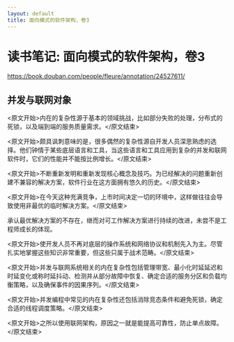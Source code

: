 ```yaml
---
layout: default
title: 面向模式的软件架构，卷3
---
```


# 读书笔记: 面向模式的软件架构，卷3

<https://book.douban.com/people/fleure/annotation/24527611/>
## 并发与联网对象

<原文开始>内在的复杂性源于基本的领域挑战，比如部分失败的处理，分布式的死锁，以及端到端的服务质量需求。</原文结束>

<原文开始>颇具讽刺意味的是，很多偶然的复杂性源自开发人员深思熟虑的选择。他们钟情于某些底层语言和工具，当这些语言和工具应用到复杂的并发和联网软件时，它们的性能并不能按比例增长。</原文结束>

<原文开始>不断重新发明和重新发现核心概念及技巧。为已经解决的问题重新创建不兼容的解决方案，软件行业在这方面拥有悠久的历史。</原文结束>

<原文开始>在今天这种充满竞争，上市时间决定一切的环境中，这样做往往会导致使用非最优的临时解决方案。</原文结束>

承认最优解决方案的不存在，继而对可工作解决方案进行持续的改进，未尝不是工程师成长的体现。

<原文开始>使开发人员不再对底层的操作系统和网络协议和机制先入为主。尽管扎实地掌握这些知识非常重要，但这些只属于战术范畴。</原文结束>

<原文开始>并发与联网系统相关的内在复杂性包括管理带宽、最小化时延延迟和时延变化或称时延抖动、检测并从部分故障中恢复、确定合适的服务分区和负载均衡策略，以及确保事件的因果序列。</原文结束>

<原文开始>并发编程中常见的内在复杂性还包括消除竞态条件和避免死锁，确定合适的线程调度策略。</原文结束>

<原文开始>之所以使用联网架构，原因之一就是能提高可靠性，防止单点故障。</原文结束>